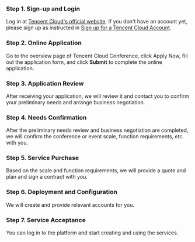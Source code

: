 
### Step 1. Sign-up and Login
Log in at [Tencent Cloud's official website](https://intl.cloud.tencent.com/login/subAccount). If you don't have an account yet, please sign up as instructed in [Sign up for a Tencent Cloud Account](https://intl.cloud.tencent.com/document/product/378/17985).

### Step 2. Online Application
Go to the overview page of Tencent Cloud Conference, click Apply Now, fill out the application form, and click **Submit** to complete the online application.

### Step 3. Application Review
After receiving your application, we will review it and contact you to confirm your preliminary needs and arrange business negotiation.

### Step 4. Needs Confirmation
After the preliminary needs review and business negotiation are completed, we will confirm the conference or event scale, function requirements, etc. with you.

### Step 5. Service Purchase
Based on the scale and function requirements, we will provide a quote and plan and sign a contract with you.

### Step 6. Deployment and Configuration
We will create and provide relevant accounts for you.

### Step 7. Service Acceptance
You can log in to the platform and start creating and using the services.



